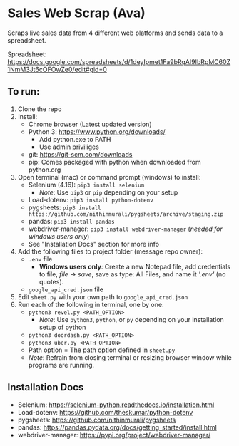 # Sales Web Scrap (Ava)
Scraps live sales data from 4 different web platforms and sends data to a spreadsheet.

Spreadsheet: https://docs.google.com/spreadsheets/d/1deyIpmet1Fa9bRqAI9IbRpMC60Z1NmM3Jt6cOFOwZe0/edit#gid=0

## To run:
1. Clone the repo
2. Install:
    - Chrome browser (Latest updated version)
    - Python 3: https://www.python.org/downloads/
        - Add python.exe to PATH
        - Use admin priviliges
    - git: https://git-scm.com/downloads
    - pip: Comes packaged with python when downloaded from python.org
3. Open terminal (mac) or command prompt (windows) to install:
    - Selenium (4.16): `pip3 install selenium`
        - *Note*: Use `pip3` or `pip` depending on your setup
    - Load-dotenv: `pip3 install python-dotenv`
    - pygsheets: `pip3 install https://github.com/nithinmurali/pygsheets/archive/staging.zip`
    - pandas: `pip3 install pandas`
    - webdriver-manager: `pip3 install webdriver-manager` (*needed for windows users only*)
    - See "Installation Docs" section for more info
4. Add the following files to project folder (message repo owner):
    - `.env` file
        - **Windows users only**: Create a new Notepad file, add credentials to file, *file -> save*, save as type: All Files, and name it *'.env'* (no quotes).
    -  `google_api_cred.json` file
5. Edit `sheet.py` with your own path to `google_api_cred.json`
6. Run each of the following in terminal, one by one:
    - `python3 revel.py <PATH_OPTION>`
        - *Note*: Use `python3`, `python`, or `py` depending on your installation setup of python
    - `python3 doordash.py <PATH_OPTION>`
    - `python3 uber.py <PATH_OPTION>`
    - Path option = The path option defined in `sheet.py`
    - *Note*: Refrain from closing terminal or resizing browser window while programs are running.

## Installation Docs
- Selenium:  https://selenium-python.readthedocs.io/installation.html
- Load-dotenv: https://github.com/theskumar/python-dotenv 
- pygsheets: https://github.com/nithinmurali/pygsheets
- pandas: https://pandas.pydata.org/docs/getting_started/install.html
- webdriver-manager: https://pypi.org/project/webdriver-manager/


